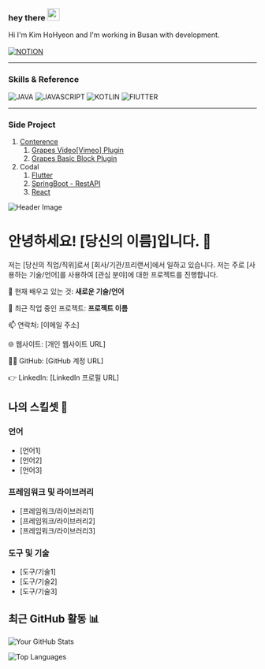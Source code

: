 ### hey there <img src="https://media.giphy.com/media/hvRJCLFzcasrR4ia7z/giphy.gif" width="25px">
Hi I'm Kim HoHyeon and I'm working in Busan with development.
</br></br>
[![NOTION](https://img.shields.io/badge/-NOTION-222222?style=for-the-badge&logo=NOTION)](https://www.notion.so/f503f6f26b7c4a589ee379b27444f078?pvs=2)

---

<!--START_SECTION:Skills & Endorsements-->
### Skills & Reference

![JAVA](https://img.shields.io/badge/-JAVA-222222?style=for-the-badge&logo=JAVA)
![JAVASCRIPT](https://img.shields.io/badge/-JAVASCRIPT-222222?style=for-the-badge&logo=JAVASCRIPT)
![KOTLIN](https://img.shields.io/badge/-KOTLIN-222222?style=for-the-badge&logo=KOTLIN)
![FlUTTER](https://img.shields.io/badge/-FlUTTER-222222?style=for-the-badge&logo=FlUTTER)

---
 

### Side Project

1. [Conterence](https://github.com/JinhuiStudy/spring-boot-project-conference)
   1. [Grapes Video[Vimeo] Plugin](https://github.com/JinhuiStudy/javascript-grapesjs-video-embed-manager-custom)
   2. [Grapes Basic Block Plugin](https://github.com/JinhuiStudy/javascript-grapesjs-blocks-basic-custom)
2. Codal
   1. [Flutter](https://github.com/JinhuiStudy/flutter-project-codal)
   2. [SpringBoot - RestAPI](https://github.com/JinhuiStudy/spring-boot-project-codal)
   3. [React](https://github.com/JinhuiStudy/react-project-codal)
    

![Header Image](/path/to/header_image.png)

# 안녕하세요! [당신의 이름]입니다. 👋

저는 [당신의 직업/직위]로서 [회사/기관/프리랜서]에서 일하고 있습니다. 저는 주로 [사용하는 기술/언어]를 사용하여 [관심 분야]에 대한 프로젝트를 진행합니다.

🌱 현재 배우고 있는 것: **새로운 기술/언어**

🔭 최근 작업 중인 프로젝트: **프로젝트 이름**

📫 연락처: [이메일 주소]

🌐 웹사이트: [개인 웹사이트 URL]

👩‍💻 GitHub: [GitHub 계정 URL]

👉 LinkedIn: [LinkedIn 프로필 URL]

## 나의 스킬셋 🚀

### 언어
- [언어1]
- [언어2]
- [언어3]

### 프레임워크 및 라이브러리
- [프레임워크/라이브러리1]
- [프레임워크/라이브러리2]
- [프레임워크/라이브러리3]

### 도구 및 기술
- [도구/기술1]
- [도구/기술2]
- [도구/기술3]

## 최근 GitHub 활동 📊

![Your GitHub Stats](https://github-readme-stats.vercel.app/api?username=kwonkyungryul&show_icons=true&theme=radical)

![Top Languages](https://github-readme-stats.vercel.app/api/top-langs/?username=kwonkyungryul&layout=compact&theme=radical)


